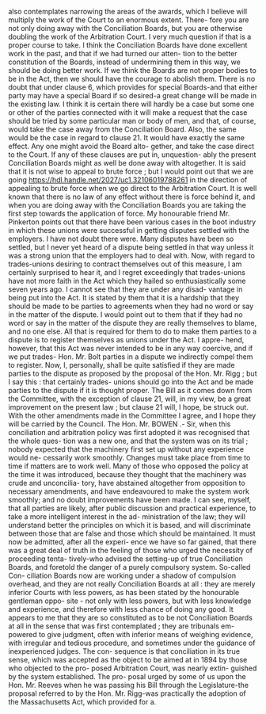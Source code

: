 also contemplates narrowing the areas of the awards, which I believe will multiply the work of the Court to an enormous extent. There- fore you are not only doing away with the Conciliation Boards, but you are otherwise doubling the work of the Arbitration Court. I very much question if that is a proper course to take. I think the Conciliation Boards have done excellent work in the past, and that if we had turned our atten- tion to the better constitution of the Boards, instead of undermining them in this way, we should be doing better work. If we think the Boards are not proper bodies to be in the Act, then we should have the courage to abolish them. There is no doubt that under clause 6, which provides for special Boards-and that either party may have a special Board if so desired-a great change will be made in the existing law. I think it is certain there will hardly be a case but some one or other of the parties connected with it will make a request that the case should be tried by some particular man or body of men, and that, of course, would take the case away from the Conciliation Board. Also, the same would be the case in regard to clause 21. It would have exactly the same effect. Any one might avoid the Board alto- gether, and take the case direct to the Court. If any of these clauses are put in, unquestion- ably the present Conciliation Boards might as well be done away with altogether. It is said that it is not wise to appeal to brute force ; but I would point out that we are going https://hdl.handle.net/2027/uc1.32106019788261 in the direction of appealing to brute force when we go direct to the Arbitration Court. It is well known that there is no law of any effect without there is force behind it, and when you are doing away with the Conciliation Boards you are taking the first step towards the application of force. My honourable friend Mr. Pinkerton points out that there have been various cases in the boot industry in which these unions were successful in getting disputes settled with the employers. I have not doubt there were. Many disputes have been so settled, but I never yet heard of a dispute being settled in that way unless it was a strong union that the employers had to deal with. Now, with regard to trades-unions desiring to contract themselves out of this measure, I am certainly surprised to hear it, and I regret exceedingly that trades-unions have not more faith in the Act which they hailed so enthusiastically some seven years ago. I cannot see that they are under any disad- vantage in being put into the Act. It is stated by them that it is a hardship that they should be made to be parties to agreements when they had no word or say in the matter of the dispute. I would point out to them that if they had no word or say in the matter of the dispute they are really themselves to blame, and no one else. All that is required for them to do to make them parties to a dispute is to register themselves as unions under the Act. I appre- hend, however, that this Act was never intended to be in any way coercive, and if we put trades- Hon. Mr. Bolt parties in a dispute we indirectly compel them to register. Now, I, personally, shall be quite satisfied if they are made parties to the dispute as proposed by the proposal of the Hon. Mr. Rigg ; but I say this : that certainly trades- unions should go into the Act and be made parties to the dispute if it is thought proper. The Bill as it comes down from the Committee, with the exception of clause 21, will, in my view, be a great improvement on the present law ; but clause 21 will, I hope, be struck out. With the other amendments made in the Committee I agree, and I hope they will be carried by the Council. The Hon. Mr. BOWEN .- Sir, when this conciliation and arbitration policy was first adopted it was recognised that the whole ques- tion was a new one, and that the system was on its trial ; nobody expected that the machinery first set up without any experience would ne- cessarily work smoothly. Changes must take place from time to time if matters are to work well. Many of those who opposed the policy at the time it was introduced, because they thought that the machinery was crude and unconcilia- tory, have abstained altogether from opposition to necessary amendments, and have endeavoured to make the system work smoothly; and no doubt improvements have been made. I can see, myself, that all parties are likely, after public discussion and practical experience, to take a more intelligent interest in the ad- ministration of the law; they will understand better the principles on which it is based, and will discriminate between those that are false and those which should be maintained. It must now be admitted, after all the experi- ence we have so far gained, that there was a great deal of truth in the feeling of those who urged the necessity of proceeding tenta- tively-who advised the setting-up of true Conciliation Boards, and foretold the danger of a purely compulsory system. So-called Con- ciliation Boards now are working under a shadow of compulsion overhead, and they are not really Conciliation Boards at all : they are merely inferior Courts with less powers, as has been stated by the honourable gentleman oppo- site - not only with less powers, but with less knowledge and experience, and therefore with less chance of doing any good. It appears to me that they are so constituted as to be not Conciliation Boards at all in the sense that was first contemplated ; they are tribunals em- powered to give judgment, often with inferior means of weighing evidence, with irregular and tedious procedure, and sometimes under the guidance of inexperienced judges. The con- sequence is that conciliation in its true sense, which was accepted as the object to be aimed at in 1894 by those who objected to the pro- posed Arbitration Court, was nearly extin- guished by the system established. The pro- posal urged by some of us upon the Hon. Mr. Reeves when he was passing his Bill through the Legislature-the proposal referred to by the Hon. Mr. Rigg-was practically the adoption of the Massachusetts Act, which provided for a. 